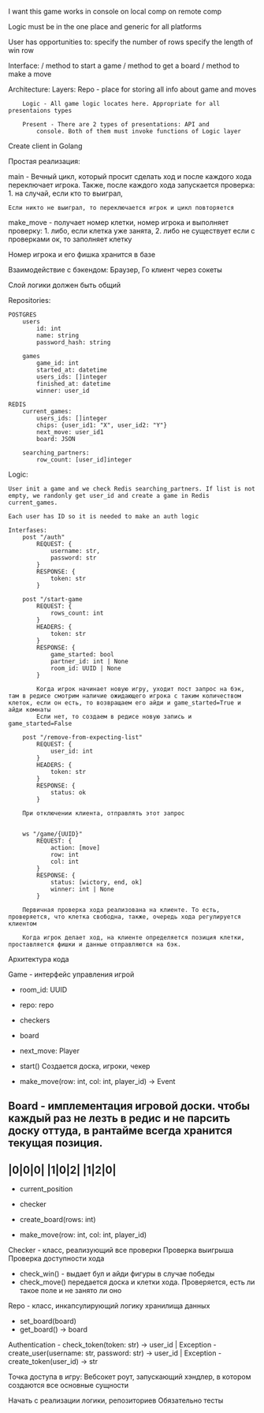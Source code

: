 I want this game works in
    console on local comp
    on remote comp


Logic must be in the one place and generic for all platforms

User has opportunities to:
    specify the number of rows
    specify the length of win row


Interface:
    / method to start a game
    / method to get a board
    / method to make a move


Architecture:
    Layers:
        Repo - place for storing all info about game and moves

        Logic - All game logic locates here. Appropriate for all presentaions types

        Present - There are 2 types of presentations: API and
            console. Both of them must invoke functions of Logic layer


Create client in Golang



Простая реализация:

main - Вечный цикл, который просит сделать ход и после каждого хода
    переключает игрока. Также, после каждого хода запускается 
    проверка:
        1. на случай, если кто то выиграл, 
    
    Если никто не выиграл, то переключается игрок и цикл повторяется


make_move - получает номер клетки, номер игрока и выполняет проверку:
        1. либо, если клетка уже занята, 
        2. либо не существует
    если с проверками ок, то заполняет клетку


Номер игрока и его фишка хранится в базе



Взаимодействие с бэкендом:
    Браузер, Го клиент через сокеты


Слой логики должен быть общий

Repositories:

    POSTGRES
        users
            id: int
            name: string
            password_hash: string

        games
            game_id: int
            started_at: datetime
            users_ids: []integer
            finished_at: datetime
            winner: user_id

    REDIS
        current_games:
            users_ids: []integer
            chips: {user_id1: "X", user_id2: "Y"}
            next_move: user_id1
            board: JSON

        searching_partners:
            row_count: [user_id]integer


Logic:

    User init a game and we check Redis searching_partners. If list is not empty, we randonly get user_id and create a game in Redis current_games.

    Each user has ID so it is needed to make an auth logic

    Interfases:
        post "/auth"
            REQUEST: {
                username: str,
                password: str
            }
            RESPONSE: {
                token: str
            }

        post "/start-game
            REQUEST: {
                rows_count: int
            }
            HEADERS: {
                token: str
            }
            RESPONSE: {
                game_started: bool
                partner_id: int | None
                room_id: UUID | None
            }

            Когда игрок начинает новую игру, уходит пост запрос на бэк, там в редисе смотрим наличие ожидающего игрока с таким количеством клеток, если он есть, то возвращаем его айди и game_started=True и айди комнаты
            Если нет, то создаем в редисе новую запись и game_started=False

        post "/remove-from-expecting-list"
            REQUEST: {
                user_id: int
            }
            HEADERS: {
                token: str
            }
            RESPONSE: {
                status: ok
            }

        При отключении клиента, отправлять этот запрос


        ws "/game/{UUID}"
            REQUEST: {
                action: [move]
                row: int
                col: int
            }
            RESPONSE: {
                status: [wictory, end, ok]
                winner: int | None
            }

        Первичная проверка хода реализована на клиенте. То есть, проверяется, что клетка свободна, также, очередь хода регулируется клиентом

        Когда игрок делает ход, на клиенте определяется позиция клетки, проставляется фишки и данные отправляются на бэк. 


Архитектура кода


Game - интерфейс управления игрой
- room_id: UUID
- repo: repo
- checkers
- board
- next_move: Player

- start()
Создается доска, игроки, чекер

- make_move(row: int, col: int, player_id) -> Event


Board - имплементация игровой доски.
чтобы каждый раз не лезть в редис и не парсить доску оттуда, в рантайме всегда хранится текущая позиция.
------------
|0|0|0|
|1|0|2|
|1|2|0|
------------
- current_position
- checker

- create_board(rows: int)
- make_move(row: int, col: int, player_id)


Checker - класс, реализующий все проверки
    Проверка выигрыша
    Проверка доступности хода
- check_win() - выдает бул и айди фигуры в случае победы
- check_move()
передается доска и клетки хода. Проверяется, есть ли такое поле и не занято ли оно

Repo - класс, инкапсулирующий логику хранилища данных
- set_board(board) 
- get_board() -> board


Authentication
    - check_token(token: str) -> user_id | Exception
    - create_user(username: str, password: str) -> user_id |    Exception
    - create_token(user_id) -> str

Точка доступа в игру:
    Вебсокет роут, запускающий хэндлер, в котором создаются все основные сущности


Начать с реализации логики, репозиториев
Обязательно тесты